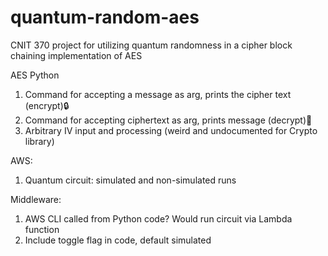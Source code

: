 # quantum-random-aes
CNIT 370 project for utilizing quantum randomness in a cipher block chaining implementation of AES

AES Python
1. Command for accepting a message as arg, prints the cipher text (encrypt)🔒
2. Command for accepting ciphertext as arg,  prints message (decrypt)🔑
3. Arbitrary IV input and processing (weird and undocumented for Crypto library)

AWS:
1. Quantum circuit: simulated and non-simulated runs

Middleware:
1. AWS CLI called from Python code? Would run circuit via Lambda function
2. Include toggle flag in code, default simulated
